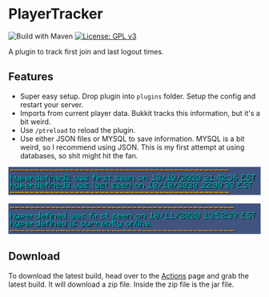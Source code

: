 # PlayerTracker
![Build with Maven](https://github.com/DESTROYMC-NET/PlayerTracker/workflows/Build%20with%20Maven/badge.svg) [![License: GPL v3](https://img.shields.io/badge/License-GPLv3-blue.svg)](https://www.gnu.org/licenses/gpl-3.0)

A plugin to track first join and last logout times.
## Features
- Super easy setup. Drop plugin into `plugins` folder. Setup the config and restart your server.
- Imports from current player data. Bukkit tracks this information, but it's a bit weird.
- Use `/ptreload` to reload the plugin.
- Use either JSON files or MYSQL to save information. MYSQL is a bit weird, so I recommend using JSON. This is my first attempt at using databases, so shit might hit the fan.

![Image](https://raw.githubusercontent.com/DESTROYMC-NET/PlayerTracker/master/image1.png)

![Image](https://raw.githubusercontent.com/DESTROYMC-NET/PlayerTracker/master/image2.png)
## Download
To download the latest build, head over to the [Actions](https://github.com/DESTROYMC-NET/PlayerTracker/actions) page and grab the latest build. It will download a zip file. Inside the zip file is the jar file.
